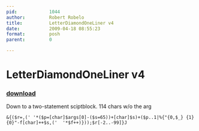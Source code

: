 ```yaml
---
pid:            1044
author:         Robert Robelo
title:          LetterDiamondOneLiner v4
date:           2009-04-18 08:55:23
format:         posh
parent:         0

---
```


# LetterDiamondOneLiner v4

### [download](//scripts/1044.ps1)

Down to a two-statement sciptblock.
114 chars w/o the arg

```posh
&{($r=,(' '*($p=[char]$args[0]-($s=65))+[char]$s)+($p..1|%{"{0,$_} {1}{0}"-f[char]++$s,('  '*$f++)}));$r[-2..-99]}J

```
